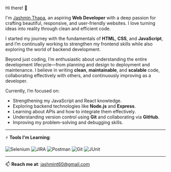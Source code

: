 Hi there! 👋

I'm [Jashmin Thapa](https://github.com/jashmin14), an aspiring **Web Developer** with a deep passion for crafting beautiful, responsive, and user-friendly websites. I love turning ideas into reality through clean and efficient code.  

I started my journey with the fundamentals of **HTML**, **CSS**, and **JavaScript**, and I’m continually working to strengthen my frontend skills while also exploring the world of backend development. 

Beyond just coding, I’m enthusiastic about understanding the entire development lifecycle—from planning and design to deployment and maintenance. I believe in writing **clean**, **maintainable**, and **scalable** code, collaborating effectively with others, and continuously improving as a developer.  

Currently, I’m focused on:  
- Strengthening my JavaScript and React knowledge.  
- Exploring backend technologies like **Node.js** and **Express**.  
- Learning about APIs and how to integrate them effectively.  
- Understanding version control using **Git** and collaborating via **GitHub**.  
- Improving my problem-solving and debugging skills.  

---

⚡ **Tools I'm Learning**:


<p>
<img alt="Selenium" src="https://img.shields.io/badge/-Selenium-43B02A?style=flat-square&logo=selenium&logoColor=white" />
<img alt="JIRA" src="https://img.shields.io/badge/-Jira-0052CC?style=flat-square&logo=jira&logoColor=white" />
<img alt="Postman" src="https://img.shields.io/badge/-Postman-FF6C37?style=flat-square&logo=postman&logoColor=white" />
<img alt="Git" src="https://img.shields.io/badge/-Git-F05032?style=flat-square&logo=git&logoColor=white" />
<img alt="JUnit" src="https://img.shields.io/badge/-JUnit-25A162?style=flat-square&logo=junit5&logoColor=white" />
</p>

--- 

📫 **Reach me at**: [jashmint60@gmail.com](mailto:jashminet60@gmail.com)
